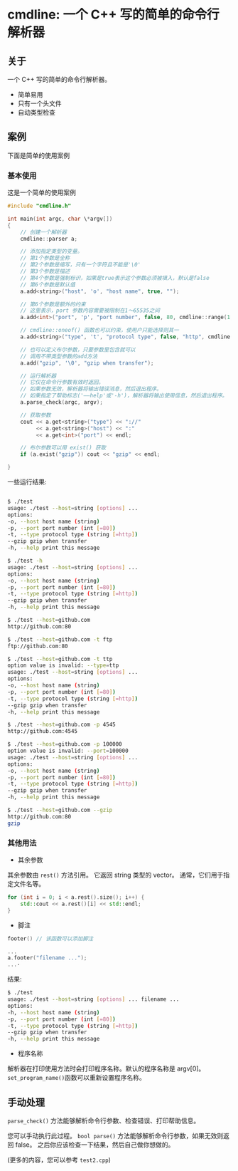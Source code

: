 # cmdline: 一个 C++ 写的简单的命令行解析器

## 关于

一个 C++ 写的简单的命令行解析器。

- 简单易用
- 只有一个头文件
- 自动类型检查

## 案例

下面是简单的使用案例

### 基本使用

这是一个简单的使用案例

```cpp
#include "cmdline.h"

int main(int argc, char \*argv[])
{
    // 创建一个解析器
    cmdline::parser a;

    // 添加指定类型的变量。
    // 第1个参数是全称
    // 第2个参数是缩写，只有一个字符且不能是'\0'
    // 第3个参数是描述
    // 第4个参数是强制标识，如果是true表示这个参数必须被填入，默认是false
    // 第6个参数是默认值
    a.add<string>("host", 'o', "host name", true, "");

    // 第6个参数是额外的约束
    // 这里表示，port 参数内容需要被限制在1～65535之间
    a.add<int>("port", 'p', "port number", false, 80, cmdline::range(1, 65535));

    // cmdline::oneof() 函数也可以约束，使用户只能选择则其一
    a.add<string>("type", 't', "protocol type", false, "http", cmdline::oneof<string>("http", "https", "ssh", "ftp"));

    // 也可以定义布尔参数，只要参数里包含就可以
    // 调用不带类型参数的add方法
    a.add("gzip", '\0', "gzip when transfer");

    // 运行解析器
    // 它仅在命令行参数有效时返回。
    // 如果参数无效，解析器将输出错误消息，然后退出程序。
    // 如果指定了帮助标志('——help'或'-h')，解析器将输出使用信息，然后退出程序。
    a.parse_check(argc, argv);

    // 获取参数
    cout << a.get<string>("type") << "://"
         << a.get<string>("host") << ":"
         << a.get<int>("port") << endl;

    // 布尔参数可以用 exist() 获取
    if (a.exist("gzip")) cout << "gzip" << endl;

}
```

一些运行结果:

```bash

$ ./test
usage: ./test --host=string [options] ...
options:
-o, --host host name (string)
-p, --port port number (int [=80])
-t, --type protocol type (string [=http])
--gzip gzip when transfer
-h, --help print this message

```

```bash
$ ./test -h
usage: ./test --host=string [options] ...
options:
-o, --host host name (string)
-p, --port port number (int [=80])
-t, --type protocol type (string [=http])
--gzip gzip when transfer
-h, --help print this message
```

```bash
$ ./test --host=github.com
http://github.com:80
```

```bash
$ ./test --host=github.com -t ftp
ftp://github.com:80
```

```bash
$ ./test --host=github.com -t ttp
option value is invalid: --type=ttp
usage: ./test --host=string [options] ...
options:
-o, --host host name (string)
-p, --port port number (int [=80])
-t, --type protocol type (string [=http])
--gzip gzip when transfer
-h, --help print this message
```

```bash
$ ./test --host=github.com -p 4545
http://github.com:4545

```

```bash
$ ./test --host=github.com -p 100000
option value is invalid: --port=100000
usage: ./test --host=string [options] ...
options:
-o, --host host name (string)
-p, --port port number (int [=80])
-t, --type protocol type (string [=http])
--gzip gzip when transfer
-h, --help print this message
```

```bash
$ ./test --host=github.com --gzip
http://github.com:80
gzip
```

### 其他用法

- 其余参数

其余参数由 `rest()` 方法引用。
它返回 string 类型的 vector。
通常，它们用于指定文件名等。

```cpp
for (int i = 0; i < a.rest().size(); i++) {
    std::cout << a.rest()[i] << std::endl;
}
```

- 脚注

```cpp
footer() // 该函数可以添加脚注
```

```cpp
...
a.footer("filename ...");
...·
```

结果:

```bash
$ ./test
usage: ./test --host=string [options] ... filename ...
options:
-h, --host host name (string)
-p, --port port number (int [=80])
-t, --type protocol type (string [=http])
--gzip gzip when transfer
-h, --help print this message
```

- 程序名称

解析器在打印使用方法时会打印程序名称。默认的程序名称是 argv[0]。`set_program_name()`函数可以重新设置程序名称。

## 手动处理

`parse_check()` 方法能够解析命令行参数、检查错误、打印帮助信息。

您可以手动执行此过程。
`bool parse()` 方法能够解析命令行参数，如果无效则返回 false。
之后你应该检查一下结果，然后自己做你想做的。

(更多的内容，您可以参考 `test2.cpp`)
